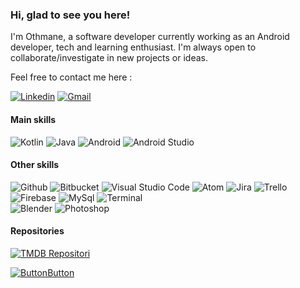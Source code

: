 ### Hi, glad to see you here!

I'm Othmane, a software developer currently working as an Android developer, tech and learning enthusiast. I'm always open to collaborate/investigate in new projects or ideas.

Feel free to contact me here :

[![Linkedin](https://img.shields.io/badge/Linkedin-0e76a8?style=flat&logo=linkedin&logoColor=white&labelColor=0e76a8)](https://www.linkedin.com/in/othmane-elati-eladimi/)
[![Gmail](https://img.shields.io/badge/otmanethedev@gmail.com-BB001B?style=flat&logo=gmail&logoColor=white&labelColor=BB001B)](mailto:otmanethedev@gmail.com)

#### Main skills
![Kotlin](https://img.shields.io/badge/Kotlin-F8890A?style=flat&logo=Kotlin&logoColor=white&labelColor=F8890A)
![Java](https://img.shields.io/badge/Java-007396?style=flat&logo=Java&logoColor=white&labelColor=007396)
![Android](https://img.shields.io/badge/Android-3DDC84?style=flat&logo=Android&logoColor=white&labelColor=3DDC84)
![Android Studio](https://img.shields.io/badge/Android%20Studio-4285F4?style=flat&logo=Android%20Studio&logoColor=white&labelColor=4285F4)

#### Other skills

![Github](https://img.shields.io/badge/Github-181717?style=flat&logo=github&logoColor=white&labelColor=181717)
![Bitbucket](https://img.shields.io/badge/Bitbucket-0052cc?style=flat&logo=Bitbucket&logoColor=white&labelColor=0052cc)
![Visual Studio Code](https://img.shields.io/badge/Visual%20Studio%20Code-007acc?style=flat&logo=Visual%20Studio%20Code&logoColor=white&labelColor=007acc)
![Atom](https://img.shields.io/badge/Atom-5FB57D?style=flat&logo=atom&logoColor=white&labelColor=5FB57D)
![Jira](https://img.shields.io/badge/Jira-0052cc?style=flat&logo=jira&logoColor=white&labelColor=0052cc)
![Trello](https://img.shields.io/badge/Trello-0079bf?style=flat&logo=Trello&logoColor=white&labelColor=0079bf)
![Firebase](https://img.shields.io/badge/Firebase-ffca28?style=flat&logo=firebase&logoColor=white&labelColor=ffca28)
![MySql](https://img.shields.io/badge/MySql-4479a1?style=flat&logo=MySql&logoColor=white&labelColor=4479a1)
![Terminal](https://img.shields.io/badge/Terminal-black?style=flat&logo=powershell&logoColor=white&labelColor=black)
<br>
![Blender](https://img.shields.io/badge/Blender-f5792a?style=flat&logo=blender&logoColor=white&labelColor=f5792a)
![Photoshop](https://img.shields.io/badge/Photoshop-31a8ff?style=flat&logo=Adobe%20photoshop&logoColor=white&labelColor=31a8ff)

#### Repositories
[![TMDB Repositori](https://github-readme-stats.vercel.app/api/pin/?username=otmanethedev&repo=tmdb&theme=dracula)](https://github.com/otmaneTheDev/tmdb)

[![ButtonButton](https://github-readme-stats.vercel.app/api/pin/?username=otmanethedev&repo=ButtonButton&theme=dracula)](https://github.com/otmaneTheDev/ButtonButton)
